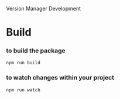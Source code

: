 Version Manager Development

# Build

### to build the package
```
npm run build
```

### to watch changes within your project
```
npm run watch
```
